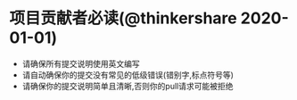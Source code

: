 # 项目贡献者必读(@thinkershare 2020-01-01)

+ 请确保所有提交说明使用英文编写
+ 请自动确保你的提交没有常见的低级错误(错别字,标点符号等)
+ 请确保你的提交说明简单且清晰,否则你的pull请求可能被拒绝
